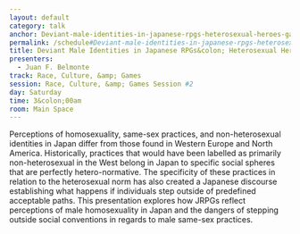 ```yaml
---
layout: default
category: talk
anchor: Deviant-male-identities-in-japanese-rpgs-heterosexual-heroes-gay-villains
permalink: /schedule#Deviant-male-identities-in-japanese-rpgs-heterosexual-heroes-gay-villains
title: Deviant Male Identities in Japanese RPGs&colon; Heterosexual Heroes, Gay Villains
presenters:
  - Juan F. Belmonte
track: Race, Culture, &amp; Games
session: Race, Culture, &amp; Games Session #2
day: Saturday
time: 3&colon;00am
room: Main Space
---
```

Perceptions of homosexuality, same-sex practices, and non-heterosexual identities in Japan differ from those found in Western Europe and North America.  Historically, practices that would have been labelled as primarily non-heterosexual in the West belong in Japan to specific social spheres that are perfectly hetero-normative. The specificity of these practices in relation to the heterosexual norm has also created a Japanese discourse establishing what happens if individuals step outside of predefined acceptable paths. This presentation explores how JRPGs reflect perceptions of male homosexuality in Japan and the dangers of stepping outside social conventions in regards to male same-sex practices. 